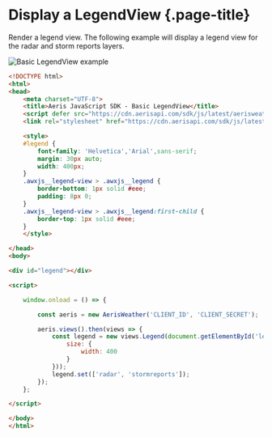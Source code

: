 # Display a LegendView {.page-title}

Render a legend view. The following example will display a legend view for the radar and storm reports layers.

![Basic LegendView example]({{docs-url}}/img/awxjs-example-legendview-basic.png)

```html
<!DOCTYPE html>
<html>
<head>
    <meta charset="UTF-8">
    <title>Aeris JavaScript SDK - Basic LegendView</title>
    <script defer src="https://cdn.aerisapi.com/sdk/js/latest/aerisweather.min.js"></script>
    <link rel="stylesheet" href="https://cdn.aerisapi.com/sdk/js/latest/aerisweather.css">

    <style>
    #legend {
        font-family: 'Helvetica','Arial',sans-serif;
        margin: 30px auto;
        width: 400px;
    }
    .awxjs__legend-view > .awxjs__legend {
        border-bottom: 1px solid #eee;
        padding: 8px 0;
    }
    .awxjs__legend-view > .awxjs__legend:first-child {
        border-top: 1px solid #eee;
    }
    </style>

</head>
<body>

<div id="legend"></div>

<script>

    window.onload = () => {

        const aeris = new AerisWeather('CLIENT_ID', 'CLIENT_SECRET');

        aeris.views().then(views => {
            const legend = new views.Legend(document.getElementById('legend', {
                size: {
                    width: 400
                }
            }));
            legend.set(['radar', 'stormreports']);
        });
    };

</script>

</body>
</html>
```
